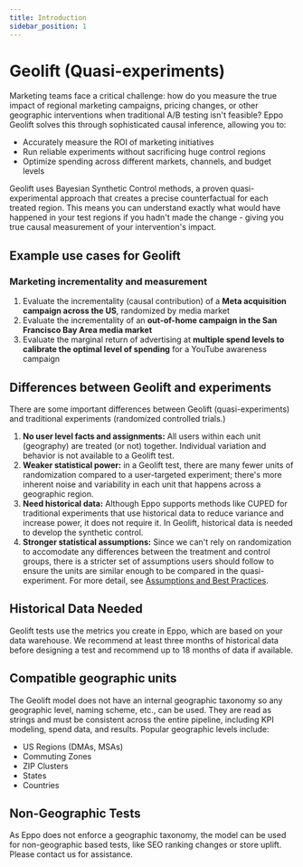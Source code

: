 ```yaml
---
title: Introduction
sidebar_position: 1
---
```



# Geolift (Quasi-experiments)

Marketing teams face a critical challenge: how do you measure the true impact of regional marketing campaigns, pricing changes, or other geographic interventions when traditional A/B testing isn't feasible? Eppo Geolift solves this through sophisticated causal inference, allowing you to:

- Accurately measure the ROI of marketing initiatives
- Run reliable experiments without sacrificing huge control regions
- Optimize spending across different markets, channels, and budget levels

Geolift uses Bayesian Synthetic Control methods, a proven quasi-experimental approach that creates a precise counterfactual for each treated region. This means you can understand exactly what would have happened in your test regions if you hadn't made the change - giving you true causal measurement of your intervention's impact.

## Example use cases for Geolift

### Marketing incrementality and measurement

1. Evaluate the incrementality (causal contribution) of a **Meta acquisition campaign across the US**, randomized by media market
2. Evaluate the incrementality of an **out-of-home campaign in the San Francisco Bay Area media market**
3. Evaluate the marginal return of advertising at **multiple spend levels to calibrate the optimal level of spending** for a YouTube awareness campaign

## Differences between Geolift and experiments

There are some important differences between Geolift (quasi-experiments) and traditional experiments (randomized controlled trials.)

1. **No user level facts and assignments:** All users within each unit (geography) are treated (or not) together. Individual variation and behavior is not available to a Geolift test.
2. **Weaker statistical power:** in a Geolift test, there are many fewer units of randomization compared to a user-targeted experiment; there's more inherent noise and variability in each unit that happens across a geographic region.
3. **Need historical data:** Although Eppo supports methods like CUPED for traditional experiments that use historical data to reduce variance and increase power, it does not require it. In Geolift, historical data is needed to develop the synthetic control.
4. **Stronger statistical assumptions:** Since we can't rely on randomization to accomodate any differences between the treatment and control groups, there is a stricter set of assumptions users should follow to ensure the units are similar enough to be compared in the quasi-experiment. For more detail, see [Assumptions and Best Practices](/geolift/assumptions_best_practices/).

## Historical Data Needed

Geolift tests use the metrics you create in Eppo, which are based on your data warehouse. We recommend at least three months of historical data before designing a test and recommend up to 18 months of data if available.

## Compatible geographic units

The Geolift model does not have an internal geographic taxonomy so any geographic level, naming scheme, etc., can be used. They are read as strings and must be consistent across the entire pipeline, including KPI modeling, spend data, and results. Popular geographic levels include:

- US Regions (DMAs, MSAs)
- Commuting Zones
- ZIP Clusters
- States
- Countries

## Non-Geographic Tests

As Eppo does not enforce a geographic taxonomy, the model can be used for non-geographic based tests, like SEO ranking changes or store uplift. Please contact us for assistance.

